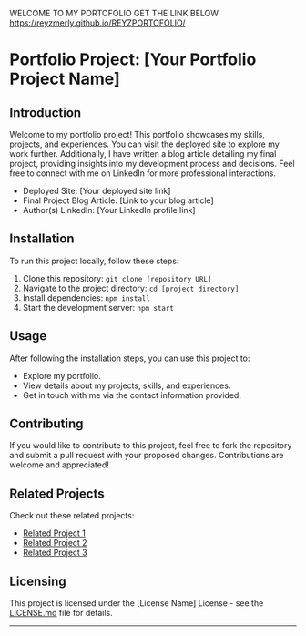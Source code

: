WELCOME TO MY PORTOFOLIO
GET THE LINK BELOW 
https://reyzmerly.github.io/REYZPORTOFOLIO/
# Portfolio Project: [Your Portfolio Project Name]

## Introduction
Welcome to my portfolio project! This portfolio showcases my skills, projects, and experiences. You can visit the deployed site to explore my work further. Additionally, I have written a blog article detailing my final project, providing insights into my development process and decisions. Feel free to connect with me on LinkedIn for more professional interactions.

- Deployed Site: [Your deployed site link]
- Final Project Blog Article: [Link to your blog article]
- Author(s) LinkedIn: [Your LinkedIn profile link]

## Installation
To run this project locally, follow these steps:
1. Clone this repository: `git clone [repository URL]`
2. Navigate to the project directory: `cd [project directory]`
3. Install dependencies: `npm install`
4. Start the development server: `npm start`

## Usage
After following the installation steps, you can use this project to:
- Explore my portfolio.
- View details about my projects, skills, and experiences.
- Get in touch with me via the contact information provided.

## Contributing
If you would like to contribute to this project, feel free to fork the repository and submit a pull request with your proposed changes. Contributions are welcome and appreciated!

## Related Projects
Check out these related projects:
- [Related Project 1](link)
- [Related Project 2](link)
- [Related Project 3](link)

## Licensing
This project is licensed under the [License Name] License - see the [LICENSE.md](LICENSE.md) file for details.

--- 

